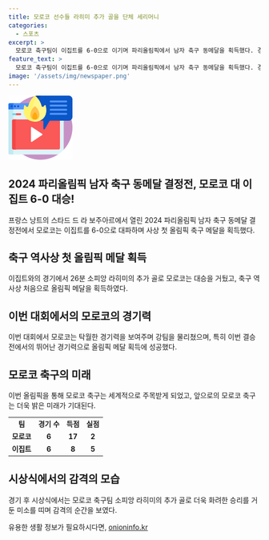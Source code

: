 ```yaml
---
title: 모로코 선수들 라히미 추가 골을 단체 세리머니
categories:
  - 스포츠
excerpt: >
  모로코 축구팀이 이집트를 6-0으로 이기며 파리올림픽에서 남자 축구 동메달을 획득했다. 경기 전반 26분에 세리머니를 올리며 선수들은 승리를 축하했다. 이는 모로코 축구 역사상 처음으로 올림픽 메달을 획득한 것이다.
feature_text: >
  모로코 축구팀이 이집트를 6-0으로 이기며 파리올림픽에서 남자 축구 동메달을 획득했다. 경기 전반 26분에 세리머니를 올리며 선수들은 승리를 축하했다. 이는 모로코 축구 역사상 처음으로 올림픽 메달을 획득한 것이다.
image: '/assets/img/newspaper.png'
---
```


<p><img src="/assets/img/news.png" alt="rentncar 속보" /></p>

<h2>2024 파리올림픽 남자 축구 동메달 결정전, 모로코 대 이집트 6-0 대승!</h2>

<p data-ke-size="size16">프랑스 낭트의 스타드 드 라 보주아르에서 열린 2024 파리올림픽 남자 축구 동메달 결정전에서 모로코는 이집트를 6-0으로 대파하며 사상 첫 올림픽 축구 메달을 획득했다.</p>

<h2 data-ke-size="size26">축구 역사상 첫 올림픽 메달 획득</h2>

<p data-ke-size="size16">이집트와의 경기에서 26분 소피앙 라히미의 추가 골로 모로코는 대승을 거뒀고, 축구 역사상 처음으로 올림픽 메달을 획득하였다.</p>

<h2 data-ke-size="size26">이번 대회에서의 모로코의 경기력</h2>

<p data-ke-size="size16">이번 대회에서 모로코는 탁월한 경기력을 보여주며 강팀을 물리쳤으며, 특히 이번 결승전에서의 뛰어난 경기력으로 올림픽 메달 획득에 성공했다.</p>

<h2 data-ke-size="size26">모로코 축구의 미래</h2>

<p data-ke-size="size16">이번 올림픽을 통해 모로코 축구는 세계적으로 주목받게 되었고, 앞으로의 모로코 축구는 더욱 밝은 미래가 기대된다.</p>

<table>
    <tr>
        <td style="text-align: center; height: 17px;"><b>팀</b></td>
        <td style="text-align: center; height: 17px;"><b>경기 수</b></td>
        <td style="text-align: center; height: 17px;"><b>득점</b></td>
        <td style="text-align: center; height: 17px;"><b>실점</b></td>
    </tr>
    <tr>
        <td style="text-align: center; height: 17px;"><b>모로코</b></td>
        <td style="text-align: center; height: 17px;"><b>6</b></td>
        <td style="text-align: center; height: 17px;"><b>17</b></td>
        <td style="text-align: center; height: 17px;"><b>2</b></td>
    </tr>
    <tr>
        <td style="text-align: center; height: 17px;"><b>이집트</b></td>
        <td style="text-align: center; height: 17px;"><b>6</b></td>
        <td style="text-align: center; height: 17px;"><b>8</b></td>
        <td style="text-align: center; height: 17px;"><b>5</b></td>
    </tr>
</table>

<h2 data-ke-size="size26">시상식에서의 감격의 모습</h2>

<p data-ke-size="size16">경기 후 시상식에서는 모로코 축구팀 소피앙 라히미의 추가 골로 더욱 화려한 승리를 거둔 미소를 띠며 감격의 순간을 보였다.</p>
유용한 생활 정보가 필요하시다면, <a href="https://onioninfo.kr" rel="dofollow">onioninfo.kr</a>


